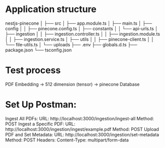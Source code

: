 # Application structure
nestjs-pinecone
│
├── src
│   ├── app.module.ts
│   ├── main.ts
│   ├── config
│   │   ├── pinecone.config.ts
│   ├── constants
│   │   └── api-urls.ts
│   ├── ingestion
│   │   ├── ingestion.controller.ts
│   │   ├── ingestion.module.ts
│   │   ├── ingestion.service.ts
│   ├── utils
│   │   ├── pinecone-client.ts
│   │   └── file-utils.ts
│   └── uploads
├── .env
├── globals.d.ts
├── package.json
└── tsconfig.json

# Test process 
PDF Embedding -> 512 dimension (tensor) -> pinecone Database

# Set Up Postman:
Ingest All PDFs:
URL: http://localhost:3000/ingestion/ingest-all
Method: POST
Ingest a Specific PDF:
URL: http://localhost:3000/ingestion/ingest/example.pdf
Method: POST
Upload PDF and Set Metadata:
URL: http://localhost:3000/ingestion/set-metadata
Method: POST
Headers: Content-Type: multipart/form-data